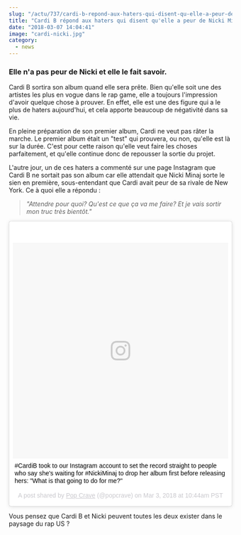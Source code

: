 ```yaml
--- 
slug: "/actu/737/cardi-b-repond-aux-haters-qui-disent-qu-elle-a-peur-de-nicki-minaj"
title: "Cardi B répond aux haters qui disent qu'elle a peur de Nicki Minaj"
date: "2018-03-07 14:04:41"
image: "cardi-nicki.jpg"
category:
  - news
---
```

<h3><strong>Elle n'a pas peur de Nicki et elle le fait savoir.</strong></h3>

<p>Cardi B sortira son album quand elle sera prête. Bien qu'elle soit une des artistes les plus en vogue dans le rap game, elle a toujours l'impression d'avoir quelque chose à prouver. En effet, elle est une des figure qui a le plus de haters aujourd'hui, et cela apporte beaucoup de négativité dans sa vie.</p>

<p>En pleine préparation de son premier album, Cardi ne veut pas râter la marche. Le premier album était un "test" qui prouvera, ou non, qu'elle est là sur la durée. C'est pour cette raison qu'elle veut faire les choses parfaitement, et qu'elle continue donc de repousser la sortie du projet.</p>

<p>L'autre jour, un de ces haters a commenté sur une page Instagram que Cardi B ne sortait pas son album car elle attendait que Nicki Minaj sorte le sien en première, sous-entendant que Cardi avait peur de sa rivale de New York. Ce à quoi elle a répondu :</p>

<blockquote>
<p><em>"Attendre pour quoi? Qu'est ce que ça va me faire? Et je vais sortir mon truc très bientôt."</em></p>
</blockquote>
<blockquote class="instagram-media" data-instgrm-captioned data-instgrm-permalink="https://www.instagram.com/p/Bf3x7k4noW2/" data-instgrm-version="8" style=" background:#FFF; border:0; border-radius:3px; box-shadow:0 0 1px 0 rgba(0,0,0,0.5),0 1px 10px 0 rgba(0,0,0,0.15); margin: 1px; max-width:658px; padding:0; width:99.375%; width:-webkit-calc(100% - 2px); width:calc(100% - 2px);"><div style="padding:8px;"> <div style=" background:#F8F8F8; line-height:0; margin-top:40px; padding:50.0% 0; text-align:center; width:100%;"> <div style=" background:url(data:image/png;base64,iVBORw0KGgoAAAANSUhEUgAAACwAAAAsCAMAAAApWqozAAAABGdBTUEAALGPC/xhBQAAAAFzUkdCAK7OHOkAAAAMUExURczMzPf399fX1+bm5mzY9AMAAADiSURBVDjLvZXbEsMgCES5/P8/t9FuRVCRmU73JWlzosgSIIZURCjo/ad+EQJJB4Hv8BFt+IDpQoCx1wjOSBFhh2XssxEIYn3ulI/6MNReE07UIWJEv8UEOWDS88LY97kqyTliJKKtuYBbruAyVh5wOHiXmpi5we58Ek028czwyuQdLKPG1Bkb4NnM+VeAnfHqn1k4+GPT6uGQcvu2h2OVuIf/gWUFyy8OWEpdyZSa3aVCqpVoVvzZZ2VTnn2wU8qzVjDDetO90GSy9mVLqtgYSy231MxrY6I2gGqjrTY0L8fxCxfCBbhWrsYYAAAAAElFTkSuQmCC); display:block; height:44px; margin:0 auto -44px; position:relative; top:-22px; width:44px;"></div></div> <p style=" margin:8px 0 0 0; padding:0 4px;"> <a href="https://www.instagram.com/p/Bf3x7k4noW2/" style=" color:#000; font-family:Arial,sans-serif; font-size:14px; font-style:normal; font-weight:normal; line-height:17px; text-decoration:none; word-wrap:break-word;" target="_blank">#CardiB took to our Instagram account to set the record straight to people who say she's waiting for #NickiMinaj to drop her album first before releasing hers: "What is that going to do for me?"</a></p> <p style=" color:#c9c8cd; font-family:Arial,sans-serif; font-size:14px; line-height:17px; margin-bottom:0; margin-top:8px; overflow:hidden; padding:8px 0 7px; text-align:center; text-overflow:ellipsis; white-space:nowrap;">A post shared by <a href="https://www.instagram.com/popcrave/" style=" color:#c9c8cd; font-family:Arial,sans-serif; font-size:14px; font-style:normal; font-weight:normal; line-height:17px;" target="_blank"> Pop Crave</a> (@popcrave) on <time style=" font-family:Arial,sans-serif; font-size:14px; line-height:17px;" datetime="2018-03-03T18:44:00+00:00">Mar 3, 2018 at 10:44am PST</time></p></div></blockquote> <script async defer src="//www.instagram.com/embed.js"></script>
<p>Vous pensez que Cardi B et Nicki peuvent toutes les deux exister dans le paysage du rap US ?</p>